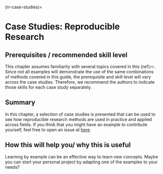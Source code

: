 (rr-case-studies)=
# Case Studies: Reproducible Research

## Prerequisites / recommended skill level

This chapter assumes familiarity with several topics covered in this {ref}`rr`. Since not all examples will demonstrate the use of the same combinations of methods covered in this guide, the prerequisite and skill level will vary across the case studies. Therefore, we recommend the authors to indicate those skills for each case study separately.

## Summary

In this chapter, a selection of case studies is presented that can be used to see how reproducible research methods are used in practice and applied across fields. If you think that you might have an example to contribute yourself, feel free to open an issue at [here](https://github.com/alan-turing-institute/the-turing-way/issues).

## How this will help you/ why this is useful

Learning by example can be an effective way to learn new concepts. Maybe you can start your personal project by adapting one of the examples to your needs?
